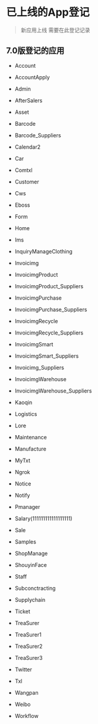 # 已上线的App登记
>  新应用上线 需要在此登记记录  
## 7.0版登记的应用

- Account
- AccountApply
- Admin
- AfterSalers
- Asset
- Barcode
- Barcode_Suppliers

- Calendar2
- Car

- Comtxl
- Customer
- Cws
- Eboss
- Form

- Home

- Ims
- InquiryManageClothing
- Invoicimg
- InvoicimgProduct
- InvoicimgProduct_Suppliers
- InvoicimgPurchase
- InvoicimgPurchase_Suppliers
- InvoicimgRecycle
- InvoicimgRecycle_Suppliers
- InvoicimgSmart
- InvoicimgSmart_Suppliers
- Invoicimg_Suppliers
- InvoicimgWarehouse
- InvoicimgWarehouse_Suppliers
- Kaoqin

- Logistics
- Lore
- Maintenance
- Manufacture
- MyTxt
- Ngrok
- Notice
- Notify

- Pmanager

- Salary(111111111111111111)
- Sale

- Samples
- ShopManage

- ShouyinFace
- Staff

- Subconctracting
- Supplychain
- Ticket

- TreaSurer
- TreaSurer1
- TreaSurer2
- TreaSurer3
- Twitter
- Txl
- Wangpan
- Weibo
- Workflow
